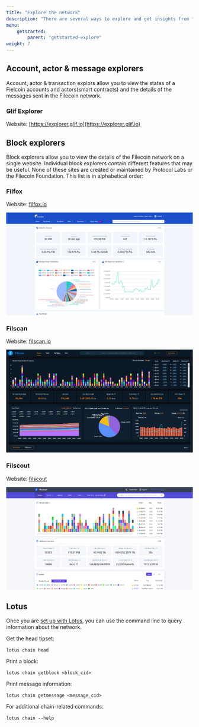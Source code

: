```yaml
---
title: "Explore the network"
description: "There are several ways to explore and get insights from the Filecoin network."
menu:
    getstarted:
        parent: "getstarted-explore"
weight: 7
---
```


## Account, actor & message explorers

Account, actor & transaction explors allow you to view the states of a Fielcoin accounts and actors(smart contracts) and the details of the messages sent in the Filecoin network.

### Glif Explorer
Website: [https://explorer.glif.io](https://explorer.glif.io)

## Block explorers

Block explorers allow you to view the details of the Filecoin network on a single website. Individual block explorers contain different features that may be useful. None of these sites are created or maintained by Protocol Labs or the Filecoin Foundation. This list is in alphabetical order:

### Filfox

Website: [filfox.io](https://filfox.io)

![](filfox.png)

### Filscan

Website: [filscan.io](https://filscan.io)

![](filscan.png)

### Filscout

Website: [filscout](https://filscout.io)

![](filscout.png)

## Lotus

Once you are [set up with Lotus](https://lotus.filecoin.io), you can use the command line to query information about the network.

Get the head tipset:

```shell
lotus chain head
```

Print a block:

```shell
lotus chain getblock <block_cid>
```

Print message information:

```shell
lotus chain getmessage <message_cid>
```

For additional chain-related commands:

```shell
lotus chain --help
```

